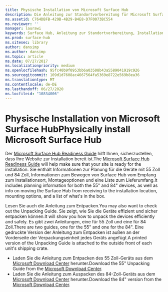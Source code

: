 ```yaml
---
title: Physische Installation von Microsoft Surface Hub
description: Die Anleitung zur Standortvorbereitung für Microsoft Surface Hub stellt sicher, dass Ihr Standort auf die Installation vorbereitet ist.
ms.assetid: C764DBFB-429B-4B29-B4E8-D7F0073BC554
ms.reviewer: ''
manager: laurawi
keywords: Surface Hub, Anleitung zur Standortvorbereitung, Installationsort, Montageoptionen
ms.prod: surface-hub
ms.sitesec: library
author: dansimp
ms.author: dansimp
ms.topic: article
ms.date: 07/27/2017
ms.localizationpriority: medium
ms.openlocfilehash: 95fc40b9f0953bb6a03508b43a5589041919c926
ms.sourcegitcommit: 109d1d7608ac4667564fa5369e8722e569b8ea36
ms.translationtype: MT
ms.contentlocale: de-DE
ms.lasthandoff: 06/27/2020
ms.locfileid: "10834006"
---
```

# <span data-ttu-id="3b174-104">Physische Installation von Microsoft Surface Hub</span><span class="sxs-lookup"><span data-stu-id="3b174-104">Physically install Microsoft Surface Hub</span></span>


<span data-ttu-id="3b174-105">Der [Microsoft Surface Hub Readiness Guide](surface-hub-site-readiness-guide.md) hilft Ihnen, sicherzustellen, dass Ihre Website zur Installation bereit ist.</span><span class="sxs-lookup"><span data-stu-id="3b174-105">The [Microsoft Surface Hub Readiness Guide](surface-hub-site-readiness-guide.md) will help make sure that your site is ready for the installation.</span></span> <span data-ttu-id="3b174-106">Sie enthält Informationen zur Planung für die Geräte mit 55 Zoll und 84 Zoll, Informationen zum Bewegen von Surface Hub vom Empfang zum Installationsort, Montageoptionen und eine Liste zum Lieferumfang.</span><span class="sxs-lookup"><span data-stu-id="3b174-106">It includes planning information for both the 55" and 84" devices, as well as info on moving the Surface Hub from receiving to the installation location, mounting options, and a list of what's in the box.</span></span>

<span data-ttu-id="3b174-107">Lesen Sie auch die Anleitung zum Entpacken.</span><span class="sxs-lookup"><span data-stu-id="3b174-107">You may also want to check out the Unpacking Guide.</span></span> <span data-ttu-id="3b174-108">Sie zeigt, wie Sie die Geräte effizient und sicher entpacken können.</span><span class="sxs-lookup"><span data-stu-id="3b174-108">It will show you how to unpack the devices efficiently and safely.</span></span> <span data-ttu-id="3b174-109">Es gibt zwei Anleitungen, eine für 55 Zoll und eine für 84 Zoll.</span><span class="sxs-lookup"><span data-stu-id="3b174-109">There are two guides, one for the 55" and one for the 84".</span></span> <span data-ttu-id="3b174-110">Eine gedruckte Version der Anleitung zum Entpacken ist außen an der Vorderseite der Verpackungseinheit jedes Geräts angefügt.</span><span class="sxs-lookup"><span data-stu-id="3b174-110">A printed version of the Unpacking Guide is attached to the outside front of each unit's shipping crate.</span></span>

-   <span data-ttu-id="3b174-111">Laden Sie die Anleitung zum Entpacken des 55 Zoll-Geräts aus dem [Microsoft Download Center](https://go.microsoft.com/fwlink/?LinkId=718145) herunter.</span><span class="sxs-lookup"><span data-stu-id="3b174-111">Download the 55" Unpacking Guide from the [Microsoft Download Center](https://go.microsoft.com/fwlink/?LinkId=718145).</span></span>
-   <span data-ttu-id="3b174-112">Laden Sie die Anleitung zum Auspacken des 84-Zoll-Geräts aus dem [Microsoft Download Center](https://go.microsoft.com/fwlink/?LinkId=718146) herunter.</span><span class="sxs-lookup"><span data-stu-id="3b174-112">Download the 84" version from the [Microsoft Download Center](https://go.microsoft.com/fwlink/?LinkId=718146).</span></span>

 

 





